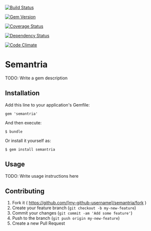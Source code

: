 [![Build Status](https://travis-ci.org/Integralist/Sinderella.png?branch=master)](https://travis-ci.org/Integralist/Sinderella) 

[![Gem Version](https://badge.fury.io/rb/sinderella.png)](http://badge.fury.io/rb/sinderella)

[![Coverage Status](https://coveralls.io/repos/Integralist/Sinderella/badge.png)](https://coveralls.io/r/Integralist/Sinderella)

[![Dependency Status](https://gemnasium.com/duboff/semantria.svg)](https://gemnasium.com/duboff/semantria)

[![Code Climate](https://codeclimate.com/github/duboff/semantria/badges/gpa.svg)](https://codeclimate.com/github/duboff/semantria)

# Semantria

TODO: Write a gem description

## Installation

Add this line to your application's Gemfile:

    gem 'semantria'

And then execute:

    $ bundle

Or install it yourself as:

    $ gem install semantria

## Usage

TODO: Write usage instructions here

## Contributing

1. Fork it ( https://github.com/[my-github-username]/semantria/fork )
2. Create your feature branch (`git checkout -b my-new-feature`)
3. Commit your changes (`git commit -am 'Add some feature'`)
4. Push to the branch (`git push origin my-new-feature`)
5. Create a new Pull Request
